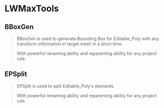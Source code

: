# LWMaxTools

## BBoxGen

> BBoxGen is used to generate Bounding Box for Editable_Poly with any transform information in target mesh in a short time.

> With powerful renaming ability and reparenting ability for any project rule.

## EPSplit

> EPSplit is used to split Editable_Poly's elements.

> With powerful renaming ability and reparenting ability for any project rule.
